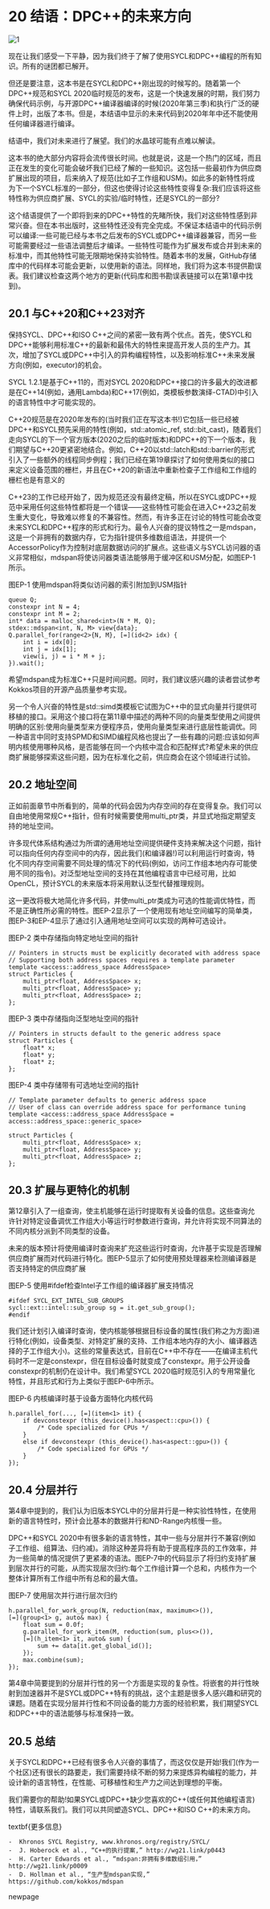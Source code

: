 # 20 结语：DPC++的未来方向

![1](images/c20/1.png)

现在让我们感受一下平静，因为我们终于了解了使用SYCL和DPC++编程的所有知识。所有的谜团都已解开。

但还是要注意，这本书是在SYCL和DPC++刚出现的时候写的。随着第一个DPC++规范和SYCL 2020临时规范的发布，这是一个快速发展的时期，我们努力确保代码示例，与开源DPC++编译器编译的时候(2020年第三季)和执行广泛的硬件上时，出版了本书。但是，本结语中显示的未来代码到2020年年中还不能使用任何编译器进行编译。

结语中，我们对未来进行了展望。我们的水晶球可能有点难以解读。

这本书的绝大部分内容将会流传很长时间。也就是说，这是一个热门的区域，而且正在发生的变化可能会破坏我们已经了解的一些知识。这包括一些最初作为供应商扩展出现的项目，后来纳入了规范(比如子工作组和USM)。如此多的新特性将成为下一个SYCL标准的一部分，但这也使得讨论这些特性变得复杂:我们应该将这些特性称为供应商扩展、SYCL的实验/临时特性，还是SYCL的一部分?

这个结语提供了一个即将到来的DPC++特性的先睹所快，我们对这些特性感到非常兴奋。但在本书出版时，这些特性还没有完全完成。不保证本结语中的代码示例可以编译:一些可能已经与本书之后发布的SYCL或DPC++编译器兼容，而另一些可能需要经过一些语法调整后才编译。一些特性可能作为扩展发布或合并到未来的标准中，而其他特性可能无限期地保持实验特性。随着本书的发展，GitHub存储库中的代码样本可能会更新，以使用新的语法。同样地，我们将为这本书提供勘误表。我们建议检查这两个地方的更新(代码库和图书勘误表链接可以在第1章中找到)。

## 20.1 与C++20和C++23对齐

保持SYCL、DPC++和ISO C++之间的紧密一致有两个优点。首先，使SYCL和DPC++能够利用标准C++的最新和最伟大的特性来提高开发人员的生产力。其次，增加了SYCL或DPC++中引入的异构编程特性，以及影响标准C++未来发展方向(例如，executor)的机会。

SYCL 1.2.1是基于C++11的，而对SYCL 2020和DPC++接口的许多最大的改进都是在C++14(例如，通用Lambda)和C++17(例如，类模板参数演绎-CTAD)中引入的语言特性中才可能实现的。

C++20规范是在2020年发布的(当时我们正在写这本书!)它包括一些已经被DPC++和SYCL预先采用的特性(例如，std::atomic_ref, std::bit_cast)，随着我们走向SYCL的下一个官方版本(2020之后的临时版本)和DPC++的下一个版本，我们期望与C++20更紧密地结合。例如，C++20以std::latch和std::barrier的形式引入了一些额外的线程同步例程；我们已经在第19章探讨了如何使用类似的接口来定义设备范围的栅栏，并且在C++20的新语法中重新检查子工作组和工作组的栅栏也是有意义的

C++23的工作已经开始了，因为规范还没有最终定稿，所以在SYCL或DPC++规范中采用任何这些特性都将是一个错误——这些特性可能会在进入C++23之前发生重大变化，导致难以修复的不兼容性。然而，有许多正在讨论的特性可能会改变未来SYCL和DPC++程序的形式和行为。最令人兴奋的提议特性之一是mdspan，这是一个非拥有的数据内存，它为指针提供多维数组语法，并提供一个AccessorPolicy作为控制对底层数据访问的扩展点。这些语义与SYCL访问器的语义非常相似，mdspan将使访问器类语法能够用于缓冲区和USM分配，如图EP-1所示。


图EP-1 使用mdspan将类似访问器的索引附加到USM指针
```
queue Q;
constexpr int N = 4;
constexpr int M = 2;
int* data = malloc_shared<int>(N * M, Q);
stdex::mdspan<int, N, M> view{data};
Q.parallel_for(range<2>{N, M}, [=](id<2> idx) {
	int i = idx[0];
	int j = idx[1];
	view(i, j) = i * M + j;
}).wait();
```

希望mdspan成为标准C++只是时间问题。同时，我们建议感兴趣的读者尝试参考Kokkos项目的开源产品质量参考实现。

另一个令人兴奋的特性是std::simd类模板它试图为C++中的显式向量并行提供可移植的接口。采用这个接口将在第11章中描述的两种不同的向量类型使用之间提供明确的区别:使用向量类型来方便程序员，使用向量类型来进行底层性能调优。同一种语言中同时支持SPMD和SIMD编程风格也提出了一些有趣的问题:应该如何声明内核使用哪种风格，是否能够在同一个内核中混合和匹配样式?希望未来的供应商扩展能够探索这些问题，因为在标准化之前，供应商会在这个领域进行试验。

## 20.2 地址空间

正如前面章节中所看到的，简单的代码会因为内存空间的存在变得复杂。我们可以自由地使用常规C++指针，但有时候需要使用multi_ptr类，并显式地指定期望支持的地址空间。

许多现代体系结构通过为所谓的通用地址空间提供硬件支持来解决这个问题，指针可以指向任何内存空间中的内存，因此我们(和编译器!)可以利用运行时查询，特化不同内存空间需要不同处理的情况下的代码(例如，访问工作组本地内存可能使用不同的指令)。对泛型地址空间的支持在其他编程语言中已经可用，比如OpenCL，预计SYCL的未来版本将采用默认泛型代替推理规则。

这一更改将极大地简化许多代码，并使multi_ptr类成为可选的性能调优特性，而不是正确性所必需的特性。图EP-2显示了一个使用现有地址空间编写的简单类，图EP-3和EP-4显示了通过引入通用地址空间可以实现的两种可选设计。


图EP-2 类中存储指向特定地址空间的指针
```
// Pointers in structs must be explicitly decorated with address space
// Supporting both address spaces requires a template parameter
template <access::address_space AddressSpace>
struct Particles {
	multi_ptr<float, AddressSpace> x;
	multi_ptr<float, AddressSpace> y;
	multi_ptr<float, AddressSpace> z;
};
```


图EP-3 类中存储指向泛型地址空间的指针
```
// Pointers in structs default to the generic address space
struct Particles {
	float* x;
	float* y;
	float* z;
};
```


图EP-4 类中存储带有可选地址空间的指针
```
// Template parameter defaults to generic address space
// User of class can override address space for performance tuning
template <access::address_space AddressSpace =
access::address_space::generic_space>

struct Particles {
	multi_ptr<float, AddressSpace> x;
	multi_ptr<float, AddressSpace> y;
	multi_ptr<float, AddressSpace> z;
};
```


## 20.3 扩展与更特化的机制
第12章引入了一组查询，使主机能够在运行时提取有关设备的信息。这些查询允许针对特定设备调优工作组大小等运行时参数进行查询，并允许将实现不同算法的不同内核分派到不同类型的设备。

未来的版本预计将使用编译时查询来扩充这些运行时查询，允许基于实现是否理解供应商扩展而对代码进行特化。图EP-5显示了如何使用预处理器来检测编译器是否支持特定的供应商扩展


图EP-5 使用#ifdef检查Intel子工作组的编译器扩展支持情况
```
#ifdef SYCL_EXT_INTEL_SUB_GROUPS
sycl::ext::intel::sub_group sg = it.get_sub_group();
#endif
```

我们还计划引入编译时查询，使内核能够根据目标设备的属性(我们称之为方面)进行特化(例如，设备类型、对特定扩展的支持、工作组本地内存的大小、编译器选择的子工作组大小)。这些的常量表达式，目前在C++中不存在——在编译主机代码时不一定是constexpr，但在目标设备时就变成了constexpr。用于公开设备constexpr的机制仍在设计中。我们希望SYCL 2020临时规范引入的专用常量化特性，并且形式和行为上类似于图EP-6中所示。


图EP-6 内核编译时基于设备方面特化内核代码
```
h.parallel_for(..., [=](item<1> it) {
	if devconstexpr (this_device().has<aspect::cpu>()) {
		/* Code specialized for CPUs */
	}
	else if devconstexpr (this_device().has<aspect::gpu>()) {
		/* Code specialized for GPUs */
	}
});
```


## 20.4 分层并行

第4章中提到的，我们认为旧版本SYCL中的分层并行是一种实验性特性，在使用新的语言特性时，预计会比基本的数据并行和ND-Range内核慢一些。

DPC++和SYCL 2020中有很多新的语言特性，其中一些与分层并行不兼容(例如子工作组、组算法、归约减)。消除这种差异将有助于提高程序员的工作效率，并为一些简单的情况提供了更紧凑的语法。图EP-7中的代码显示了将归约支持扩展到层次并行的可能，从而实现层次归约:每个工作组计算一个总和，内核作为一个整体计算所有工作组中所有总和的最大值。


图EP-7 使用层次并行进行层次归约
```
h.parallel_for_work_group(N, reduction(max, maximum<>()),
[=](group<1> g, auto& max) {
	float sum = 0.0f;
	g.parallel_for_work_item(M, reduction(sum, plus<>()),
	[=](h_item<1> it, auto& sum) {
		sum += data[it.get_global_id()];
	});
	max.combine(sum);
});
```

第4章中简要提到的分层并行性的另一个方面是实现的复杂性。将嵌套的并行性映射到加速器并不是SYCL或DPC++特有的挑战，这个主题是很多人感兴趣和研究的课题。随着在实现分层并行性和不同设备的能力方面的经验积累，我们期望SYCL和DPC++中的语法能够与标准保持一致。

## 20.5 总结


关于SYCL和DPC++已经有很多令人兴奋的事情了，而这仅仅是开始!我们(作为一个社区)还有很长的路要走，我们需要持续不断的努力来提炼异构编程的能力，并设计新的语言特性，在性能、可移植性和生产力之间达到理想的平衡。

我们需要你的帮助!如果SYCL或DPC++缺少您喜欢的C++(或任何其他编程语言)特性，请联系我们。我们可以共同塑造SYCL、DPC++和ISO C++的未来方向。


textbf{更多信息}


	-  Khronos SYCL Registry, www.khronos.org/registry/SYCL/
	-  J. Hoberock et al., “C++的执行提案,” http://wg21.link/p0443
	-  H. Carter Edwards et al., “mdspan:非拥有多维数组引用，” http://wg21.link/p0009
	-  D. Hollman et al., “生产型mdspan实现,” https://github.com/kokkos/mdspan


newpage